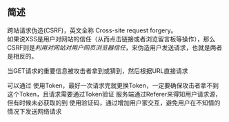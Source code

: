 ## 简述

跨站请求伪造(CSRF)，英文全称 Cross-site request forgery。  
如果说XSS是用户对网站的信任（从而点击链接或者浏览留言板等操作），那么CSRF则是<em>利用对网站对用户网页浏览器信任</em>，来伪造用户发送请求，也就是两者是相反的。

当GET请求的重要信息被攻击者拿到或猜到，然后根据URL直接请求


可以通过
使用Token，最好一次请求完就更换Token，一定要确保攻击者拿不到这个Token，且请求需要通过Token验证
服务端通过Referer来得知用户请求源，但有时候未必获取的到
使用验证码，通过增加用户家交互，避免用户在不知情的情况下发送网络请求
